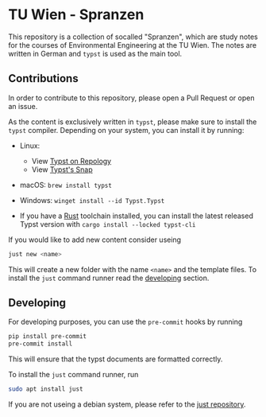 # TU Wien - Spranzen

This repository is a collection of socalled "Spranzen", which are study notes
for the courses of Environmental Engineering at the TU Wien. 
The notes are written in German and `typst` is used as the main tool.

## Contributions
In order to contribute to this repository, please open a Pull Request 
or open an issue.

As the content is exclusively written in `typst`, please make sure to
install the `typst` compiler. Depending on your system, you can install it by running:
- Linux: 
  - View [Typst on Repology][repology]
  - View [Typst's Snap][snap]
- macOS: `brew install typst`
- Windows: `winget install --id Typst.Typst`

- If you have a [Rust][rust] toolchain installed, you can install the latest released Typst version with `cargo install --locked typst-cli`


If you would like to add new content consider useing
```bash
just new <name>
```
This will create a new folder with the name `<name>` and the template files.
To install the `just` command runner read the [developing](#developing) section.

## Developing
For developing purposes, you can use the `pre-commit` hooks by running
```bash
pip install pre-commit
pre-commit install
```
This will ensure that the typst documents are formatted correctly.

To install the `just` command runner, run
```bash
sudo apt install just
```
If you are not useing a debian system, please refer to the [just repository](https://github.com/casey/just).


[repology]: https://repology.org/project/typst/versions
[snap]: https://snapcraft.io/typst
[rust]: https://rustup.rs/